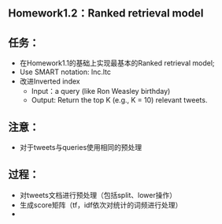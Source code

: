 Homework1.2：Ranked retrieval model
---
## 任务：
- 在Homework1.1的基础上实现最基本的Ranked retrieval model;
- Use SMART notation: lnc.ltc 
- 改进Inverted index
   + Input：a query (like Ron Weasley birthday) 
   + Output: Return the top K (e.g., K = 10) relevant tweets. 
## 注意：
- 对于tweets与queries使用相同的预处理
## 过程：
- 对tweets文档进行预处理（包括split、lower操作）
- 生成score矩阵（tf，idf依次对统计的词频进行处理）
-   
